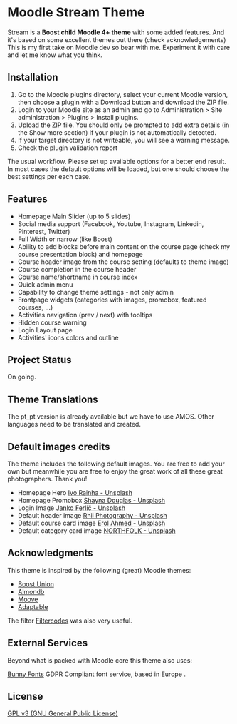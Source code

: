 # Moodle Stream Theme

Stream is a **Boost child Moodle 4+ theme** with some added features. And it's based on some excellent themes out there (check acknowledgements)
This is my first take on Moodle dev so bear with me. Experiment it with care and let me know what you think.


## Installation

1. Go to the Moodle plugins directory, select your current Moodle version, then choose a plugin with a Download button and download the ZIP file.
2. Login to your Moodle site as an admin and go to Administration > Site administration > Plugins > Install plugins.
3. Upload the ZIP file. You should only be prompted to add extra details (in the Show more section) if your plugin is not automatically detected.
4. If your target directory is not writeable, you will see a warning message.
5. Check the plugin validation report

The usual workflow. Please set up available options for a better end result. In most cases the default options will be loaded, but one should choose the best settings per each case.

## Features

- Homepage Main Slider (up to 5 slides)
- Social media support (Facebook, Youtube, Instagram, Linkedin, Pinterest, Twitter)
- Full Width or narrow (like Boost)
- Ability to add blocks before main content on the course page (check my course presentation block) and homepage
- Course header image from the course setting (defaults to theme image)
- Course completion in the course header
- Course name/shortname in course index
- Quick admin menu
- Capability to change theme settings - not only admin
- Frontpage widgets (categories with images, promobox, featured courses, ...)
- Activities navigation (prev / next) with tooltips
- Hidden course warning
- Login Layout page
- Activities' icons colors and outline

## Project Status

On going.

## Theme Translations

The pt_pt version is already available but we have to use AMOS. Other languages need to be translated and created.

## Default images credits

The theme includes the following default images. You are free to add your own but meanwhile you are free to enjoy the great work of all these great photographers. Thank you!

- Homepage Hero [Ivo Rainha - Unsplash](https://unsplash.com/pt-br/fotografias/Lg9NLmu4B_A?utm_source=unsplash&utm_medium=referral&utm_content=creditCopyText)
- Homepage Promobox [Shayna Douglas - Unsplash](https://unsplash.com/pt-br/fotografias/TQV8qkwuEzA?utm_source=unsplash&utm_medium=referral&utm_content=creditCopyText)
- Login Image [Janko Ferlič - Unsplash](https://unsplash.com/pt-br/fotografias/sfL_QOnmy00?utm_source=unsplash&utm_medium=referral&utm_content=creditCopyText)
- Default header image [Rhii Photography - Unsplash](https://unsplash.com/pt-br/fotografias/Xy6FpnFyVjo?utm_source=unsplash&utm_medium=referral&utm_content=creditCopyText)
- Default course card image [Erol Ahmed - Unsplash](https://unsplash.com/pt-br/fotografias/XsQ8nUKpAO4?utm_source=unsplash&utm_medium=referral&utm_content=creditCopyText)
- Default category card image [NORTHFOLK - Unsplash](https://unsplash.com/pt-br/fotografias/b_Qt9f2egBM?utm_source=unsplash&utm_medium=referral&utm_content=creditCopyText)

## Acknowledgments

This theme is inspired by the following (great) Moodle themes:

- [Boost Union](https://github.com/moodle-an-hochschulen/moodle-theme_boost_union)
- [Almondb](https://github.com/themesalmond/moodle-theme_almondb)
- [Moove](https://github.com/willianmano/moodle-theme_moove)
- [Adaptable](https://github.com/gjb2048/moodle-theme_adaptable)


The filter [Filtercodes](https://github.com/michael-milette/moodle-filter_filtercodes/) was also very useful.

## External Services

Beyond what is packed with Moodle core this theme  also uses:

[Bunny Fonts](https://bunny.net/fonts/) GDPR Compliant font service, based in Europe .

## License

[GPL v3 (GNU General Public License)](http://www.gnu.org/licenses)

